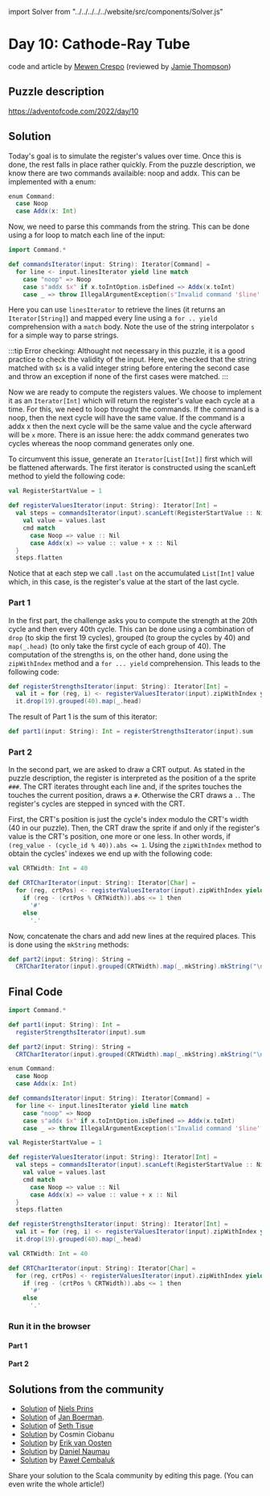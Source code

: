 import Solver from "../../../../../website/src/components/Solver.js"

# Day 10: Cathode-Ray Tube
code and article by [Mewen Crespo](https://github.com/MewenCrespo) (reviewed by [Jamie Thompson](https://twitter.com/bishabosha))

## Puzzle description

https://adventofcode.com/2022/day/10

## Solution

Today's goal is to simulate the register's values over time. Once this is done, the rest falls in place rather quickly. From the puzzle description, we know there are two commands availaible: noop and addx. This can be implemented with a enum:

```scala
enum Command:
  case Noop
  case Addx(x: Int)
```

Now, we need to parse this commands from the string. This can be done using a for loop to match each line of the input:

```scala
import Command.*

def commandsIterator(input: String): Iterator[Command] =
  for line <- input.linesIterator yield line match
    case "noop" => Noop
    case s"addx $x" if x.toIntOption.isDefined => Addx(x.toInt)
    case _ => throw IllegalArgumentException(s"Invalid command '$line''")
```

Here you can use `linesIterator` to retrieve the lines (it returns an `Iterator[String]`) and mapped every line using a `for .. yield` comprehension with a `match` body. Note the use of the string interpolator `s` for a simple way to parse strings.

:::tip
Error checking:
Althought not necessary in this puzzle, it is a good practice to check the validity of the input. Here, we checked that the string matched with `$x` is a valid integer string before entering the second case and throw an exception if none of the first cases were matched.
:::

Now we are ready to compute the registers values. We choose to implement it as an `Iterator[Int]` which will return the register's value each cycle at a time. For this, we need to loop throught the commands. If the command is a noop, then the next cycle will have the same value. If the command is a addx x then the next cycle will be the same value and the cycle afterward will be `x` more. There is an issue here: the addx command generates two cycles whereas the noop command generates only one.

To circumvent this issue, generate an `Iterator[List[Int]]` first which will be flattened afterwards. The first iterator is constructed using the scanLeft method to yield the following code:

```scala
val RegisterStartValue = 1

def registerValuesIterator(input: String): Iterator[Int] =
  val steps = commandsIterator(input).scanLeft(RegisterStartValue :: Nil) { (values, cmd) =>
    val value = values.last
    cmd match
      case Noop => value :: Nil
      case Addx(x) => value :: value + x :: Nil
  }
  steps.flatten
```

Notice that at each step we call `.last` on the accumulated `List[Int]` value which, in this case, is the register's value at the start of the last cycle.

### Part 1

In the first part, the challenge asks you to compute the strength at the 20th cycle and then every 40th cycle. This can be done using a combination of `drop` (to skip the first 19 cycles), grouped (to group the cycles by 40) and `map(_.head)` (to only take the first cycle of each group of 40). The computation of the strengths is, on the other hand, done using the `zipWithIndex` method and a `for ... yield` comprehension. This leads to the following code:

```scala
def registerStrengthsIterator(input: String): Iterator[Int] =
  val it = for (reg, i) <- registerValuesIterator(input).zipWithIndex yield (i + 1) * reg
  it.drop(19).grouped(40).map(_.head)
```

The result of Part 1 is the sum of this iterator:

```scala
def part1(input: String): Int = registerStrengthsIterator(input).sum
```

### Part 2

In the second part, we are asked to draw a CRT output. As stated in the puzzle description, the register is interpreted as the position of a the sprite `###`. The CRT iterates throught each line and, if the sprites touches the touches the current position, draws a `#`. Otherwise the CRT draws a `.`. The register's cycles are stepped in synced with the CRT.

First, the CRT's position is just the cycle's index modulo the CRT's width (40 in our puzzle). Then, the CRT draw the sprite if and only if the register's value is the CRT's position, one more or one less. In other words, if `(reg_value - (cycle_id % 40)).abs <= 1`. Using the `zipWithIndex` method to obtain the cycles' indexes we end up with the following code:

```scala
val CRTWidth: Int = 40

def CRTCharIterator(input: String): Iterator[Char] =
  for (reg, crtPos) <- registerValuesIterator(input).zipWithIndex yield
    if (reg - (crtPos % CRTWidth)).abs <= 1 then
      '#'
    else
      '.'
```

Now, concatenate the chars and add new lines at the required places. This is done using the `mkString` methods:

```scala
def part2(input: String): String =
  CRTCharIterator(input).grouped(CRTWidth).map(_.mkString).mkString("\n")
```

## Final Code
```scala
import Command.*

def part1(input: String): Int =
  registerStrengthsIterator(input).sum

def part2(input: String): String =
  CRTCharIterator(input).grouped(CRTWidth).map(_.mkString).mkString("\n")

enum Command:
  case Noop
  case Addx(x: Int)

def commandsIterator(input: String): Iterator[Command] =
  for line <- input.linesIterator yield line match
    case "noop" => Noop
    case s"addx $x" if x.toIntOption.isDefined => Addx(x.toInt)
    case _ => throw IllegalArgumentException(s"Invalid command '$line''")

val RegisterStartValue = 1

def registerValuesIterator(input: String): Iterator[Int] =
  val steps = commandsIterator(input).scanLeft(RegisterStartValue :: Nil) { (values, cmd) =>
    val value = values.last
    cmd match
      case Noop => value :: Nil
      case Addx(x) => value :: value + x :: Nil
  }
  steps.flatten

def registerStrengthsIterator(input: String): Iterator[Int] =
  val it = for (reg, i) <- registerValuesIterator(input).zipWithIndex yield (i + 1) * reg
  it.drop(19).grouped(40).map(_.head)

val CRTWidth: Int = 40

def CRTCharIterator(input: String): Iterator[Char] =
  for (reg, crtPos) <- registerValuesIterator(input).zipWithIndex yield
    if (reg - (crtPos % CRTWidth)).abs <= 1 then
      '#'
    else
      '.'
```

### Run it in the browser

#### Part 1

<Solver puzzle="day10-part1" year="2022"/>

#### Part 2

<Solver puzzle="day10-part2" year="2022"/>

## Solutions from the community

- [Solution](https://github.com/prinsniels/AdventOfCode2022/blob/master/src/main/scala/day10.scala) of [Niels Prins](https://github.com/prinsniels)
- [Solution](https://github.com/Jannyboy11/AdventOfCode2022/blob/master/src/main/scala/day10/Day10.scala) of [Jan Boerman](https://twitter.com/JanBoerman95).
- [Solution](https://github.com/SethTisue/adventofcode/blob/main/2022/src/test/scala/Day10.scala) of [Seth Tisue](https://github.com/SethTisue)
- [Solution](https://github.com/cosminci/advent-of-code/blob/master/src/main/scala/com/github/cosminci/aoc/_2022/Day10.scala) by Cosmin Ciobanu
- [Solution](https://github.com/erikvanoosten/advent-of-code/blob/main/src/main/scala/nl/grons/advent/y2022/Day10.scala) by [Erik van Oosten](https://github.com/erikvanoosten)
- [Solution](https://github.com/danielnaumau/code-advent-2022/blob/master/src/main/scala/com/adventofcode/Day10.scala) by [Daniel Naumau](https://github.com/danielnaumau)
- [Solution](https://github.com/AvaPL/Advent-of-Code-2022/tree/main/src/main/scala/day10) by [Paweł Cembaluk](https://github.com/AvaPL)

Share your solution to the Scala community by editing this page. (You can even write the whole article!)
